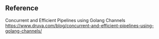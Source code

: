 ## Reference

Concurrent and Efficient Pipelines using Golang Channels https://www.druva.com/blog/concurrent-and-efficient-pipelines-using-golang-channels/
